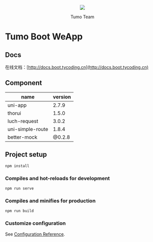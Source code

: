 <p align="center">
    <img src="http://cdn.tycoding.cn/MIK-WxRzP9.png" />
</p>
<p align="center">
    Tumo Team
</p>

# Tumo Boot WeApp

## Docs

在线文档：[http://docs.boot.tycoding.cn](http://docs.boot.tycoding.cn)

## Component

| name | version |
| -- | -- |
| uni-app | 2.7.9 |
| thorui | 1.5.0 |
| luch-request | 3.0.2 |
| uni-simple-route | 1.8.4 |
| better-mock | @0.2.8 |

## Project setup
```
npm install
```

### Compiles and hot-reloads for development
```
npm run serve
```

### Compiles and minifies for production
```
npm run build
```

### Customize configuration
See [Configuration Reference](https://cli.vuejs.org/config/).
